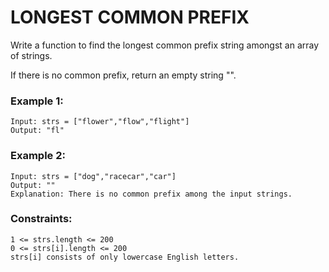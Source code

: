 # LONGEST COMMON PREFIX
Write a function to find the longest common prefix string amongst an array of strings.

If there is no common prefix, return an empty string "".

 
### Example 1:

    Input: strs = ["flower","flow","flight"]
    Output: "fl"

### Example 2:

    Input: strs = ["dog","racecar","car"]
    Output: ""
    Explanation: There is no common prefix among the input strings.
 

### Constraints:

    1 <= strs.length <= 200
    0 <= strs[i].length <= 200
    strs[i] consists of only lowercase English letters.